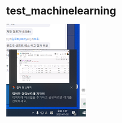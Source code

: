 # test_machinelearning

<img src="https://github.com/victoria2012/test_machinelearning/blob/master/files/capture.png" alt="Girl in a jacket">
